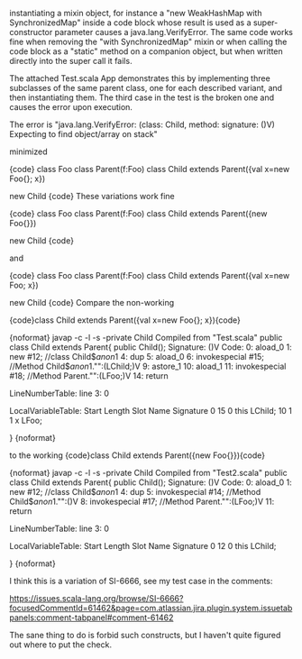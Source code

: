 instantiating a mixin object, for instance a "new WeakHashMap with SynchronizedMap" inside a code block whose result is used as a super-constructor parameter causes a java.lang.VerifyError. The same code works fine when removing the "with SynchronizedMap" mixin or when calling the code block as a "static" method on a companion object, but when written directly into the super call it fails.

The attached Test.scala App demonstrates this by implementing three subclasses of the same parent class, one for each described variant, and then instantiating them. The third case in the test is the broken one and causes the error upon execution.

The error is "java.lang.VerifyError: (class: Child, method: <init> signature: ()V) Expecting to find object/array on stack"

minimized

{code}
class Foo 
class Parent(f:Foo)
class Child extends Parent({val x=new Foo{}; x})

new Child
{code}
These variations work fine

{code}
class Foo
class Parent(f:Foo)
class Child extends Parent({new Foo{}})

new Child
{code}

and

{code}
class Foo
class Parent(f:Foo)
class Child extends Parent({val x=new Foo; x})

new Child
{code}
Compare the non-working 

{code}class Child extends Parent({val x=new Foo{}; x}){code}

{noformat}
javap -c -l -s -private Child
Compiled from "Test.scala"
public class Child extends Parent{
public Child();
  Signature: ()V
  Code:
   0:	aload_0
   1:	new	#12; //class Child$$anon$1
   4:	dup
   5:	aload_0
   6:	invokespecial	#15; //Method Child$$anon$1."<init>":(LChild;)V
   9:	astore_1
   10:	aload_1
   11:	invokespecial	#18; //Method Parent."<init>":(LFoo;)V
   14:	return

  LineNumberTable: 
   line 3: 0

  LocalVariableTable: 
   Start  Length  Slot  Name   Signature
   0      15      0    this       LChild;
   10      1      1    x       LFoo;


}
{noformat}

to the working 
{code}class Child extends Parent({new Foo{}}){code}

{noformat}
javap -c -l -s -private Child
Compiled from "Test2.scala"
public class Child extends Parent{
public Child();
  Signature: ()V
  Code:
   0:	aload_0
   1:	new	#12; //class Child$$anon$1
   4:	dup
   5:	invokespecial	#14; //Method Child$$anon$1."<init>":()V
   8:	invokespecial	#17; //Method Parent."<init>":(LFoo;)V
   11:	return

  LineNumberTable: 
   line 3: 0

  LocalVariableTable: 
   Start  Length  Slot  Name   Signature
   0      12      0    this       LChild;


}
{noformat}

I think this is a variation of SI-6666, see my test case in the comments:

https://issues.scala-lang.org/browse/SI-6666?focusedCommentId=61462&page=com.atlassian.jira.plugin.system.issuetabpanels:comment-tabpanel#comment-61462

The sane thing to do is forbid such constructs, but I haven't quite figured out where to put the check.
